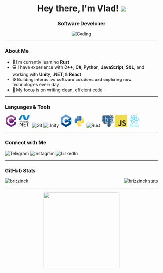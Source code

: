 <h1 align="center">Hey there, I'm Vlad! <img src="https://media.giphy.com/media/hvRJCLFzcasrR4ia7z/giphy.gif" width="35"></h1>
<h3 align="center">Software Developer</h3>

<p align="center">
  <img src="https://cdn.dribbble.com/users/330915/screenshots/3587000/10_coding_dribbble.gif" alt="Coding" width="400"/>
</p>

---

### About Me

- 🌱 I’m currently learning **Rust**  
- 💻 I have experience with **C++**, **C#**, **Python**, **JavaScript**, **SQL**, and working with **Unity**, **.NET**, & **React**  
- ⚙️ Building interactive software solutions and exploring new technologies every day  
- 🎯 My focus is on writing clean, efficient code  

---

### Languages & Tools

<p align="left"> 
  <a href="https://www.w3schools.com/cs/" target="_blank" rel="noreferrer" style="text-decoration: none;">
    <img src="https://raw.githubusercontent.com/devicons/devicon/master/icons/csharp/csharp-original.svg" alt="C#" width="40" height="40"/>
  </a> 
  <a href="https://dotnet.microsoft.com/" target="_blank" rel="noreferrer" style="text-decoration: none;">
    <img src="https://raw.githubusercontent.com/devicons/devicon/master/icons/dot-net/dot-net-original-wordmark.svg" alt=".NET" width="40" height="40"/>
  </a>
  <a href="https://git-scm.com/" target="_blank" rel="noreferrer" style="text-decoration: none;">
    <img src="https://www.vectorlogo.zone/logos/git-scm/git-scm-icon.svg" alt="Git" width="40" height="40"/>
  </a>
  <a href="https://unity.com/" target="_blank" rel="noreferrer" style="text-decoration: none;">
    <img src="https://www.vectorlogo.zone/logos/unity3d/unity3d-icon.svg" alt="Unity" width="40" height="40"/>
  </a>
  <a href="https://isocpp.org/" target="_blank" rel="noreferrer" style="text-decoration: none;">
    <img src="https://raw.githubusercontent.com/devicons/devicon/master/icons/cplusplus/cplusplus-original.svg" alt="C++" width="40" height="40"/>
  </a>
  <a href="https://www.python.org/" target="_blank" rel="noreferrer" style="text-decoration: none;">
    <img src="https://raw.githubusercontent.com/devicons/devicon/master/icons/python/python-original.svg" alt="Python" width="40" height="40"/>
  </a>
  <a href="https://www.rust-lang.org" target="_blank" rel="noreferrer" style="text-decoration: none;">
    <img src="https://www.rust-lang.org/static/images/rust-logo-blk.svg" alt="Rust" width="40" height="40"/>
  </a>
  <a href="https://www.postgresql.org/" target="_blank" rel="noreferrer" style="text-decoration: none;">
    <img src="https://raw.githubusercontent.com/devicons/devicon/master/icons/postgresql/postgresql-original.svg" alt="SQL" width="40" height="40"/>
  </a>
  <a href="https://developer.mozilla.org/en-US/docs/Web/JavaScript" target="_blank" rel="noreferrer" style="text-decoration: none;">
    <img src="https://raw.githubusercontent.com/devicons/devicon/master/icons/javascript/javascript-original.svg" alt="JavaScript" width="40" height="40"/>
  </a>
  <a href="https://react.dev/" target="_blank" rel="noreferrer" style="text-decoration: none;">
    <img src="https://raw.githubusercontent.com/devicons/devicon/master/icons/react/react-original-wordmark.svg" alt="React" width="40" height="40"/>
  </a>
</p>

---

### Connect with Me

<p align="left">
  <a href="https://t.me/skalse_456" target="_blank" rel="noreferrer" style="text-decoration: none;">
    <img align="center" src="https://upload.wikimedia.org/wikipedia/commons/thumb/8/82/Telegram_logo.svg/2048px-Telegram_logo.svg.png" alt="Telegram" height="40" width="40" />
  </a>
  <a href="https://www.instagram.com/yanevlad_/" target="_blank" rel="noreferrer" style="text-decoration: none;">
    <img align="center" src="https://upload.wikimedia.org/wikipedia/commons/a/a5/Instagram_icon.png" alt="Instagram" height="40" width="40" />
  </a>
  <a href="https://www.linkedin.com/in/vlad-lavrishko-22b069271/" target="_blank" rel="noreferrer" style="text-decoration: none;">
    <img align="center" src="https://upload.wikimedia.org/wikipedia/commons/c/ca/LinkedIn_logo_initials.png" alt="LinkedIn" height="40" width="40" />
  </a>
</p>

---

### GitHub Stats

<p><img align="left" src="https://github-readme-stats.vercel.app/api/top-langs?username=brizzinck&show_icons=true&locale=en&layout=compact&theme=react" alt="brizzinck" /></p>

<p align="right">
  <img src="https://github-readme-stats.vercel.app/api?username=brizzinck&show_icons=true&theme=react&count_private=true" alt="brizzinck stats" width="400"/>
</p>

---

<p align="center">
    <img src="https://media.giphy.com/media/JIX9t2j0ZTN9S/giphy.gif" width="250" height="250">
</p>
